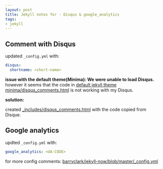 ```yaml
---
layout: post 
title: Jekyll notes for - Disqus & google_analytics
tags:
- jekyll
---
```



## Comment with Disqus

updated `_config.yml` with: 

```yaml
disqus:
  shortname: <short-name>
```
**issue with the default theme(Minima): We were unable to load Disqus.**
however it seems that the code in [default jekyll theme minima/disqus_comments.html](https://github.com/jekyll/minima/blob/master/_includes/disqus_comments.html) is not working with my Disqus. 

**solution:**

created [_includes/disqus_comments.html](https://github.com/guoliang-dev/guoliang-dev.github.io/blob/master/_includes/disqus_comments.html) with the code copied from Disque. 

## Google analytics 

updted `_config.yml` with:

```yaml
google_analytics: <UA-CODE>
```


for more config comments: [barryclark/jekyll-now/blob/master/_config.yml](https://github.com/barryclark/jekyll-now/blob/master/_config.yml)
